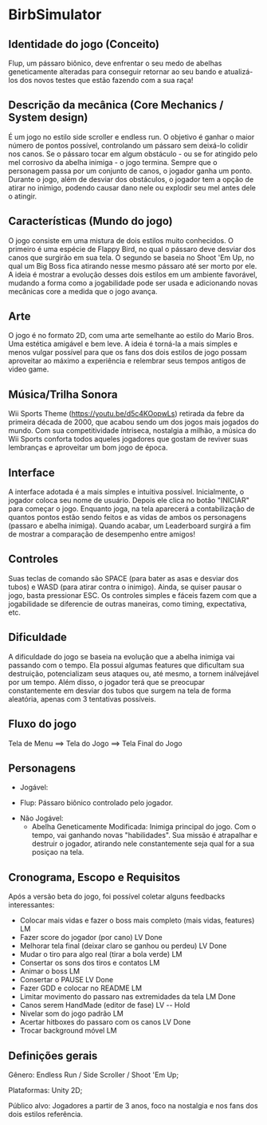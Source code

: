 # BirbSimulator

## Identidade do jogo (Conceito)

Flup, um pássaro biônico, deve enfrentar o seu medo de abelhas geneticamente alteradas para conseguir retornar ao seu bando e atualizá-los dos novos testes que estão fazendo com a sua raça!

## Descrição da mecânica (Core Mechanics / System design)

É um jogo no estilo side scroller e endless run. O objetivo é ganhar o maior número de pontos possível, controlando um pássaro sem deixá-lo colidir nos canos. Se o pássaro tocar em algum obstáculo - ou se for atingido pelo mel corrosivo da abelha inimiga - o jogo termina. Sempre que o personagem passa por um conjunto de canos, o jogador ganha um ponto. Durante o jogo, além de desviar dos obstáculos, o jogador tem a opção de atirar no inimigo, podendo causar dano nele ou explodir seu mel antes dele o atingir.

## Características (Mundo do jogo)

O jogo consiste em uma mistura de dois estilos muito conhecidos. O primeiro é uma espécie de Flappy Bird, no qual o pássaro deve desviar dos canos que surgirão em sua tela. O segundo se baseia no Shoot 'Em Up, no qual um Big Boss fica atirando nesse mesmo pássaro até ser morto por ele. A ideia é mostrar a evolução desses dois estilos em um ambiente favorável, mudando a forma como a jogabilidade pode ser usada e adicionando novas mecânicas core a medida que o jogo avança.

## Arte

O jogo é no formato 2D, com uma arte semelhante ao estilo do Mario Bros. Uma estética amigável e bem leve. A ideia é torná-la a mais simples e menos vulgar possível para que os fans dos dois estilos de jogo possam aproveitar ao máximo a experiência e relembrar seus tempos antigos de video game.

## Música/Trilha Sonora

Wii Sports Theme (https://youtu.be/d5c4KOopwLs) retirada da febre da primeira década de 2000, que acabou sendo um dos jogos mais jogados do mundo. Com sua competitividade íntriseca, nostalgia a milhão, a música do Wii Sports conforta todos aqueles jogadores que gostam de reviver suas lembranças e aproveitar um bom jogo de época.

## Interface

A interface adotada é a mais simples e intuitiva possível. Inicialmente, o jogador coloca seu nome de usuário. Depois ele clica no botão "INICIAR" para começar o jogo. Enquanto joga, na tela aparecerá a contabilização de quantos pontos estão sendo feitos e as vidas de ambos os personagens (passaro e abelha inimiga). Quando acabar, um Leaderboard surgirá a fim de mostrar a comparação de desempenho entre amigos!

## Controles

Suas teclas de comando são SPACE (para bater as asas e desviar dos tubos) e WASD (para atirar contra o inimigo). Ainda, se quiser pausar o jogo, basta pressionar ESC. Os controles simples e fáceis fazem com que a jogabilidade se diferencie de outras maneiras, como timing, expectativa, etc.

## Dificuldade

A dificuldade do jogo se baseia na evolução que a abelha inimiga vai passando com o tempo. Ela possui algumas features que dificultam sua destruição, potencializam seus ataques ou, até mesmo, a tornem inálvejável por um tempo. Além disso, o jogador terá que se preocupar constantemente em desviar dos tubos que surgem na tela de forma aleatória, apenas com 3 tentativas possíveis. 

## Fluxo do jogo

Tela de Menu ==> Tela do Jogo ==> Tela Final do Jogo

## Personagens

* Jogável:
- Flup: Pássaro biônico controlado pelo jogador.

* Não Jogável:
    - Abelha Geneticamente Modificada: Inimiga principal do jogo. Com o tempo, vai ganhando novas "habilidades". Sua missão é atrapalhar e destruir o jogador, atirando nele constantemente seja qual for a sua posiçao na tela.

## Cronograma, Escopo e Requisitos

Após a versão beta do jogo, foi possível coletar alguns feedbacks interessantes:
* Colocar mais vidas e fazer o boss mais completo (mais vidas, features) LM
* Fazer score do jogador (por cano) LV Done
* Melhorar tela final (deixar claro se ganhou ou perdeu) LV Done
* Mudar o tiro para algo real (tirar a bola verde) LM
* Consertar os sons dos tiros e contatos LM
* Animar o boss LM
* Consertar o PAUSE LV Done
* Fazer GDD e colocar no README LM
* Limitar movimento do passaro nas extremidades da tela LM Done
* Canos serem HandMade (editor de fase) LV -- Hold
* Nivelar som do jogo padrão LM
* Acertar hitboxes do passaro com os canos LV Done
* Trocar background móvel LM

## Definições gerais

Gênero: Endless Run / Side Scroller / Shoot 'Em Up;

Plataformas: Unity 2D;

Público alvo: Jogadores a partir de 3 anos, foco na nostalgia e nos fans dos dois estilos referência.